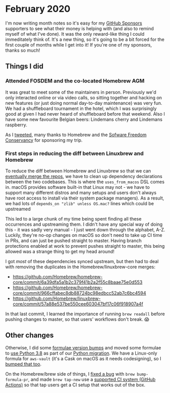 # February 2020

I'm now writing month notes so it's easy for my [GitHub
Sponsors](https://github.com/sponsors/issyl0) supporters to see what
their money is helping with (and also to remind myself of what I've
done). It was the only reward-like thing I could immeditately think
of. It's a new thing, so it's going to be a bit forced for the first
couple of months while I get into it! If you're one of my sponsors,
thanks so much!

## Things I did

### Attended FOSDEM and the co-located Homebrew AGM

It was great to meet some of the maintainers in person. Previously
we'd only interacted online or via video calls, so sitting together
and hacking on new features (or just doing normal day-to-day
maintenance) was very fun.  We had a shuffleboard tournament in the
hotel, which I was surprisingly good at given I had never heard of
shuffleboard before that weekend. Also I have some new favourite
Belgian beers: Lindemans cherry and Lindemans raspberry.

As I [tweeted](https://twitter.com/issyl0/status/1224795986037497861),
many thanks to Homebrew and the [Sofware Freedom
Conservancy](https://sfconservancy.org) for sponsoring my trip.

### First steps in reducing the diff between Linuxbrew and Homebrew

To reduce the diff between Homebrew and Linuxbrew so that we can
[eventually merge the
repos](https://github.com/Homebrew/brew/issues/7028), we have to clean
up dependency declarations between the two codebases. This is where
the `uses_from_macos` DSL comes in. macOS provides software built-in
that Linux may not - we have to support many different distros and
many setups and users don't always have root access to install via
their system package managers). As a result, we had lots of
`depends_on "zlib" unless OS.mac?` lines which could be upstreamed 

This led to a large chunk of my time being spent finding all these
occurrences and upstreaming them. I didn't have any special way of
doing this - it was sadly very manual - I just went down through the
alphabet, A-Z. Luckily, they're no-op changes on macOS so don't need
to take up CI time in PRs, and can just be pushed straight to master.
Having branch protections enabled at work to prevent pushes straight
to master, this being allowed was a strange thing to get my head
around!

I got _most_ of these dependencies synced upstream, but then had to
deal with removing the duplicates in the Homebrew/linuxbrew-core
merges:

- <https://github.com/Homebrew/homebrew-core/commit/6a39dfa5a1b2c379f41b2a2f55c8baae75e0d553>
- <https://github.com/Homebrew/homebrew-core/commit/966cffabec8db88724bc98edbcc52ab7c6bc4594>
- <https://github.com/Homebrew/linuxbrew-core/commit/57a88e537be550cee603047bf17c06f918907a4f>

In that last commit, I learned the importance of running `brew
readall` before pushing changes to master, so that users' workflows
don't break. :scream:

## Other changes

Otherwise, I did some [formulae version
bumps](https://github.com/Homebrew/homebrew-core/commit/cc7cdb60d622ea8857e091f67caa45417b104d28)
and moved some formulae to [use Python
3.8](https://github.com/Homebrew/homebrew-core/commit/6991cfb58c8fa5d24bbb5cc1e663eef8128df649)
as part of our [Python
migration](https://github.com/Homebrew/homebrew-core/issues/47274). We
have a Linux-only formula for `aws-vault` (it's a Cask on macOS as it
needs codesigning), so I [bumped that
too](https://github.com/Homebrew/linuxbrew-core/pull/19643).

On the Homebrew/brew side of things, I [fixed a
bug](https://github.com/Homebrew/brew/commit/1ab843ba47374577216c28bb4a1c2fa67666da34)
with `brew bump-formula-pr`, and made `brew tap-new` use a [supported
CI system (GitHub
Actions)](https://github.com/Homebrew/brew/commit/b3abf3d7c941dd1c3889cf1fa35414c6e90e986c)
so that tap users get a CI setup that works out of the box.

